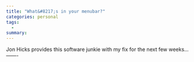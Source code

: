 ```yaml
---
title: "What&#8217;s in your menubar?"
categories: personal
tags:
  -
summary: 
---
```

<p>Jon Hicks provides this software junkie with my fix for the next few weeks&#8230;<br />
&#8212;&#8212;-</p>
